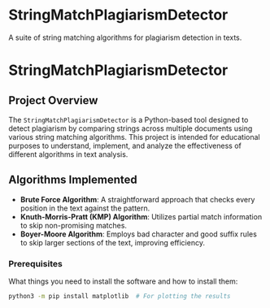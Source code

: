 # StringMatchPlagiarismDetector
A suite of string matching algorithms for plagiarism detection in texts.

# StringMatchPlagiarismDetector

## Project Overview
The `StringMatchPlagiarismDetector` is a Python-based tool designed to detect plagiarism by comparing strings across multiple documents using various string matching algorithms. This project is intended for educational purposes to understand, implement, and analyze the effectiveness of different algorithms in text analysis.

## Algorithms Implemented
- **Brute Force Algorithm**: A straightforward approach that checks every position in the text against the pattern.
- **Knuth-Morris-Pratt (KMP) Algorithm**: Utilizes partial match information to skip non-promising matches.
- **Boyer-Moore Algorithm**: Employs bad character and good suffix rules to skip larger sections of the text, improving efficiency.


### Prerequisites
What things you need to install the software and how to install them:

```bash
python3 -m pip install matplotlib  # For plotting the results
